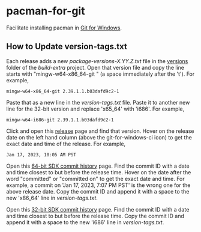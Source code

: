 # pacman-for-git
Facilitate installing pacman in [Git for Windows](https://github.com/git-for-windows/git/releases).

## How to Update version-tags.txt

Each release adds a new *package-versions-X.YY.Z.txt* file in the [versions](https://github.com/git-for-windows/build-extra/tree/main/versions) folder of the *build-extra* project. Open that version file and copy the line starts with "mingw-w64-x86_64-git " (a space immediately after the 't'). For example,

    mingw-w64-x86_64-git 2.39.1.1.b03dafd9c2-1

Paste that as a new line in the *version-tags.txt* file. Paste it to another new line for the 32-bit version and replace 'x65_64' with 'i686'. For example,

    mingw-w64-i686-git 2.39.1.1.b03dafd9c2-1

Click and open this [release](https://github.com/git-for-windows/git/releases) page and find that version. Hover on the release date on the left hand column (above the git-for-windows-ci icon) to get the exact date and time of the release. For example,

    Jan 17, 2023, 10:05 AM PST

Open this [64-bit SDK commit history](https://github.com/git-for-windows/git-sdk-64/commits/main) page. Find the commit ID with a date and time closest to but before the release time. Hover on the date after the word "committed" or "committed on" to get the exact date and time. For example, a commit on 'Jan 17, 2023, 7:07 PM PST' is the wrong one for the above release date. Copy the commit ID and append it with a space to the new 'x86_64' line in *version-tags.txt*.

Open this [32-bit SDK commit history](https://github.com/git-for-windows/git-sdk-32/commits/main) page. Find the commit ID with a date and time closest to but before the release time. Copy the commit ID and append it with a space to the new 'i686' line in *version-tags.txt*.
